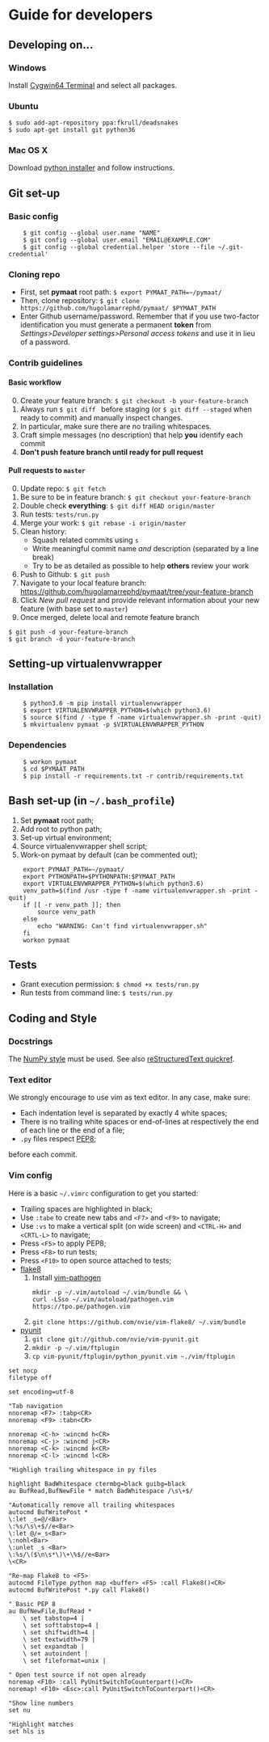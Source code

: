 # Guide for developers

## Developing on...

### Windows
Install [Cygwin64 Terminal](https://cygwin.com/install.html) and select all packages.

### Ubuntu
    $ sudo add-apt-repository ppa:fkrull/deadsnakes
    $ sudo apt-get install git python36

### Mac OS X
Download [python installer](https://www.python.org/ftp/python/3.6.3/python-3.6.3-macosx10.6.pkg) and follow instructions.

## Git set-up

### Basic config
```
    $ git config --global user.name "NAME"
    $ git config --global user.email "EMAIL@EXAMPLE.COM"
    $ git config --global credential.helper 'store --file ~/.git-credential'
```

### Cloning repo
* First, set **pymaat** root path:
    `$ export PYMAAT_PATH=~/pymaat/`
* Then, clone repository:
    `$ git clone https://github.com/hugolamarrephd/pymaat/ $PYMAAT_PATH`
* Enter Github username/password. Remember that if you use two-factor identification you must
generate a permanent **token** from *Settings>Developer settings>Personal access tokens* and use it in lieu of a password.

### Contrib guidelines

#### Basic workflow
0. Create your feature branch: `$ git checkout -b your-feature-branch`
1. Always run `$ git diff ` before staging (or `$ git diff --staged` when ready to commit) and manually inspect changes.
2. In particular, make sure there are no trailing whitespaces.
3. Craft simple messages (no description) that help **you** identify each commit
4. **Don't push feature branch until ready for pull request**

#### Pull requests to `master`
0. Update repo: `$ git fetch`
1. Be sure to be in feature branch: `$ git checkout your-feature-branch`
2. Double check **everything**: `$ git diff HEAD origin/master`
3. Run tests: `tests/run.py`
4. Merge your work: `$ git rebase -i origin/master`
5. Clean history:
    * Squash related commits using `s`
    * Write meaningful commit name *and* description (separated by a line
     break)
    * Try to be as detailed as possible to help **others** review your work
5. Push to Github: `$ git push`
6. Navigate to your local feature branch:
    https://github.com/hugolamarrephd/pymaat/tree/your-feature-branch
8. Click *New pull request* and provide relevant information about your new
    feature (with base set to `master`)
9. Once merged, delete local and remote feature branch
```
$ git push -d your-feature-branch
$ git branch -d your-feature-branch
```
## Setting-up virtualenvwrapper

### Installation
```
    $ python3.6 -m pip install virtualenvwrapper
    $ export VIRTUALENVWRAPPER_PYTHON=$(which python3.6)
    $ source $(find / -type f -name virtualenvwrapper.sh -print -quit)
    $ mkvirtualenv pymaat -p $VIRTUALENVWRAPPER_PYTHON
```

### Dependencies
```
    $ workon pymaat
    $ cd $PYMAAT_PATH
    $ pip install -r requirements.txt -r contrib/requirements.txt
```

## Bash set-up (in `~/.bash_profile`)
1. Set **pymaat** root path;
2. Add root to python path;
3. Set-up virtual environment;
4. Source virtualenvwrapper shell script;
5. Work-on pymaat by default (can be commented out);
```
    export PYMAAT_PATH=~/pymaat/
    export PYTHONPATH=$PYTHONPATH:$PYMAAT_PATH
    export VIRTUALENVWRAPPER_PYTHON=$(which python3.6)
    venv_path=$(find /usr -type f -name virtualenvwrapper.sh -print -quit)
    if [[ -r venv_path ]]; then
        source venv_path
    else
        echo "WARNING: Can't find virtualenvwrapper.sh"
    fi
    workon pymaat
```

## Tests
* Grant execution permission:
    `$ chmod +x tests/run.py`
* Run tests from command line:
    `$ tests/run.py`


## Coding and Style

### Docstrings
The [NumPy
style](https://github.com/numpy/numpy/blob/master/doc/HOWTO_DOCUMENT.rst.txt)
must be used. See also
[reStructuredText
quickref](http://docutils.sourceforge.net/docs/user/rst/quickref.html).

### Text editor
We strongly encourage to use vim as text editor. In any case, make sure:

* Each indentation level is separated by exactly 4 white spaces;
* There is no trailing white spaces or end-of-lines at respectively the end of each line or the end of a file;
* `.py` files respect [PEP8](https://www.python.org/dev/peps/pep-0008/);

before each commit.

### Vim config
Here is a basic `~/.vimrc` configuration to get you started:
* Trailing spaces are highlighted in black;
* Use `:tabe` to create new tabs and `<F7>` and `<F9>` to navigate;
* Use `:vs` to make a vertical split (on wide screen) and `<CTRL-H>` and
`<CRTL-L>` to navigate;
* Press `<F5>` to apply PEP8;
* Press `<F8>` to run tests;
* Press `<F10>` to open source attached to tests;
* [flake8](https://github.com/nvie/vim-flake8/blob/master/README.mdown)
    1. Install [vim-pathogen](https://github.com/tpope/vim-pathogen)
        ```
        mkdir -p ~/.vim/autoload ~/.vim/bundle && \
        curl -LSso ~/.vim/autoload/pathogen.vim https://tpo.pe/pathogen.vim
        ```
    2. `git clone https://github.com/nvie/vim-flake8/ ~/.vim/bundle`
* [pyunit](https://github.com/nvie/vim-pyunit/blob/develop/README.rst)
    1. `git clone git://github.com/nvie/vim-pyunit.git`
    2. `mkdir -p ~/.vim/ftplugin`
    3. `cp vim-pyunit/ftplugin/python_pyunit.vim ~./vim/ftplugin`
```
set nocp
filetype off

set encoding=utf-8

"Tab navigation
nnoremap <F7> :tabp<CR>
nnoremap <F9> :tabn<CR>

nnoremap <C-h> :wincmd h<CR>
nnoremap <C-j> :wincmd j<CR>
nnoremap <C-k> :wincmd k<CR>
nnoremap <C-l> :wincmd l<CR>

"Highligh trailing whitespace in py files

highlight BadWhitespace ctermbg=black guibg=black
au BufRead,BufNewFile * match BadWhitespace /\s\+$/

"Automatically remove all trailing whitespaces
autocmd BufWritePost *
\:let _s=@/<Bar>
\:%s/\s\+$//e<Bar>
\:let @/=_s<Bar>
\:nohl<Bar>
\:unlet _s <Bar>
\:%s/\($\n\s*\)\+\%$//e<Bar>
\<CR>

"Re-map Flake8 to <F5>
autocmd FileType python map <buffer> <F5> :call Flake8()<CR>
autocmd BufWritePost *.py call Flake8()

" Basic PEP 8
au BufNewFile,BufRead *
    \ set tabstop=4 |
    \ set softtabstop=4 |
    \ set shiftwidth=4 |
    \ set textwidth=79 |
    \ set expandtab |
    \ set autoindent |
    \ set fileformat=unix |

" Open test source if not open already
noremap <F10> :call PyUnitSwitchToCounterpart()<CR>
noremap! <F10> <Esc>:call PyUnitSwitchToCounterpart()<CR>

"Show line numbers
set nu

"Highlight matches
set hls is
```
